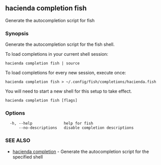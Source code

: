 ## hacienda completion fish

Generate the autocompletion script for fish

### Synopsis

Generate the autocompletion script for the fish shell.

To load completions in your current shell session:

	hacienda completion fish | source

To load completions for every new session, execute once:

	hacienda completion fish > ~/.config/fish/completions/hacienda.fish

You will need to start a new shell for this setup to take effect.


```
hacienda completion fish [flags]
```

### Options

```
  -h, --help              help for fish
      --no-descriptions   disable completion descriptions
```

### SEE ALSO

* [hacienda completion](/hacienda/cmd/hacienda_completion/)	 - Generate the autocompletion script for the specified shell

